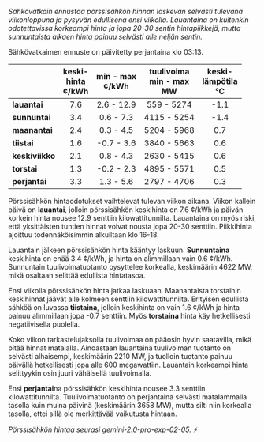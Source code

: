 *Sähkövatkain ennustaa pörssisähkön hinnan laskevan selvästi tulevana viikonloppuna ja pysyvän edullisena ensi viikolla. Lauantaina on kuitenkin odotettavissa korkeampi hinta ja jopa 20-30 sentin hintapiikkejä, mutta sunnuntaista alkaen hinta painuu selvästi alle neljän sentin.*


Sähkövatkaimen ennuste on päivitetty perjantaina klo 03:13.

|    | keski-<br>hinta<br>¢/kWh | min - max<br>¢/kWh | tuulivoima<br>min - max<br>MW | keski-<br>lämpötila<br>°C |
|:---|:---:|:---:|:---:|:---:|
| **lauantai** | 7.6 | 2.6 - 12.9 | 559 - 5274 | -1.1 |
| **sunnuntai** | 3.4 | 0.6 - 7.3  | 4115 - 5254 | -1.4 |
| **maanantai** | 2.4 | 0.3 - 4.5  | 5204 - 5968 | 0.7  |
| **tiistai** | 1.6 | -0.7 - 3.6 | 3840 - 5663 | 0.6  |
| **keskiviikko** | 2.1 | 0.8 - 4.3  | 2630 - 5415 | 0.6  |
| **torstai** | 1.3 | -0.2 - 2.3 | 4895 - 5571 | 0.5  |
| **perjantai** | 3.3 | 1.3 - 5.6  | 2797 - 4706 | 0.3  |

Pörssisähkön hintaodotukset vaihtelevat tulevan viikon aikana. Viikon kallein päivä on **lauantai**, jolloin pörssisähkön keskihinta on 7.6 ¢/kWh ja päivän korkein hinta nousee 12.9 senttiin kilowattitunnilta. Lauantaina on myös riski, että yksittäisten tuntien hinnat voivat nousta jopa 20-30 senttiin. Piikkihinta ajoittuu todennäköisimmin alkuiltaan klo 16-18.

Lauantain jälkeen pörssisähkön hinta kääntyy laskuun. **Sunnuntaina** keskihinta on enää 3.4 ¢/kWh, ja hinta on alimmillaan vain 0.6 ¢/kWh. Sunnuntain tuulivoimatuotanto pysyttelee korkealla, keskimäärin 4622 MW, mikä osaltaan selittää edullista hintatasoa.

Ensi viikolla pörssisähkön hinta jatkaa laskuaan. Maanantaista torstaihin keskihinnat jäävät alle kolmeen senttiin kilowattitunnilta. Erityisen edullista sähköä on luvassa **tiistaina**, jolloin keskihinta on vain 1.6 ¢/kWh ja hinta painuu alimmillaan jopa -0.7 senttiin. Myös **torstaina** hinta käy hetkellisesti negatiivisella puolella.

Koko viikon tarkastelujaksolla tuulivoimaa on pääosin hyvin saatavilla, mikä pitää hinnat matalalla. Ainoastaan lauantaina tuulivoiman tuotanto on selvästi alhaisempi, keskimäärin 2210 MW, ja tuolloin tuotanto painuu päivällä hetkellisesti jopa alle 600 megawattiin. Lauantain korkeampi hinta selittyykin osin juuri vähäisellä tuulivoimalla.

Ensi **perjantai**na pörssisähkön keskihinta nousee 3.3 senttiin kilowattitunnilta. Tuulivoimatuotanto on perjantaina selvästi matalammalla tasolla kuin muina päivinä (keskimäärin 3658 MW), mutta silti niin korkealla tasolla, ettei sillä ole merkittävää vaikutusta hintaan.

*Pörssisähkön hintaa seurasi gemini-2.0-pro-exp-02-05.* ⚡️

